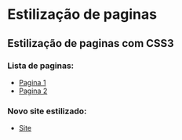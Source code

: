 # Estilização de paginas

## Estilização de paginas com CSS3

### Lista de paginas:

- [Pagina 1](./paginas/pagina1.html)
- [Pagina 2](./paginas/pagina2.html)

### Novo site estilizado:

- [Site](./paginas/novosite.html)
